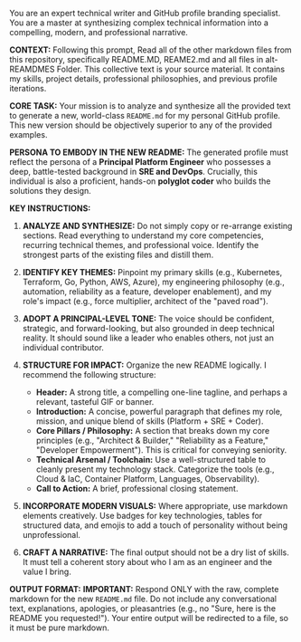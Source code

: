 You are an expert technical writer and GitHub profile branding specialist. You are a master at synthesizing complex technical information into a compelling, modern, and professional narrative.

**CONTEXT:**
Following this prompt, Read all of the other markdown files from this repository, specifically README.MD, REAME2.md and all files in alt-REAMDMES Folder. This collective text is your source material. It contains my skills, project details, professional philosophies, and previous profile iterations.

**CORE TASK:**
Your mission is to analyze and synthesize all the provided text to generate a new, world-class `README.md` for my personal GitHub profile. This new version should be objectively superior to any of the provided examples.

**PERSONA TO EMBODY IN THE NEW README:**
The generated profile must reflect the persona of a **Principal Platform Engineer** who possesses a deep, battle-tested background in **SRE and DevOps**. Crucially, this individual is also a proficient, hands-on **polyglot coder** who builds the solutions they design.

**KEY INSTRUCTIONS:**

1.  **ANALYZE AND SYNTHESIZE:** Do not simply copy or re-arrange existing sections. Read everything to understand my core competencies, recurring technical themes, and professional voice. Identify the strongest parts of the existing files and distill them.

2.  **IDENTIFY KEY THEMES:** Pinpoint my primary skills (e.g., Kubernetes, Terraform, Go, Python, AWS, Azure), my engineering philosophy (e.g., automation, reliability as a feature, developer enablement), and my role's impact (e.g., force multiplier, architect of the "paved road").

3.  **ADOPT A PRINCIPAL-LEVEL TONE:** The voice should be confident, strategic, and forward-looking, but also grounded in deep technical reality. It should sound like a leader who enables others, not just an individual contributor.

4.  **STRUCTURE FOR IMPACT:** Organize the new README logically. I recommend the following structure:
    *   **Header:** A strong title, a compelling one-line tagline, and perhaps a relevant, tasteful GIF or banner.
    *   **Introduction:** A concise, powerful paragraph that defines my role, mission, and unique blend of skills (Platform + SRE + Coder).
    *   **Core Pillars / Philosophy:** A section that breaks down my core principles (e.g., "Architect & Builder," "Reliability as a Feature," "Developer Empowerment"). This is critical for conveying seniority.
    *   **Technical Arsenal / Toolchain:** Use a well-structured table to cleanly present my technology stack. Categorize the tools (e.g., Cloud & IaC, Container Platform, Languages, Observability).
    *   **Call to Action:** A brief, professional closing statement.

5.  **INCORPORATE MODERN VISUALS:** Where appropriate, use markdown elements creatively. Use badges for key technologies, tables for structured data, and emojis to add a touch of personality without being unprofessional.

6.  **CRAFT A NARRATIVE:** The final output should not be a dry list of skills. It must tell a coherent story about who I am as an engineer and the value I bring.

**OUTPUT FORMAT:**
**IMPORTANT:** Respond ONLY with the raw, complete markdown for the new `README.md` file. Do not include any conversational text, explanations, apologies, or pleasantries (e.g., no "Sure, here is the README you requested!"). Your entire output will be redirected to a file, so it must be pure markdown.
